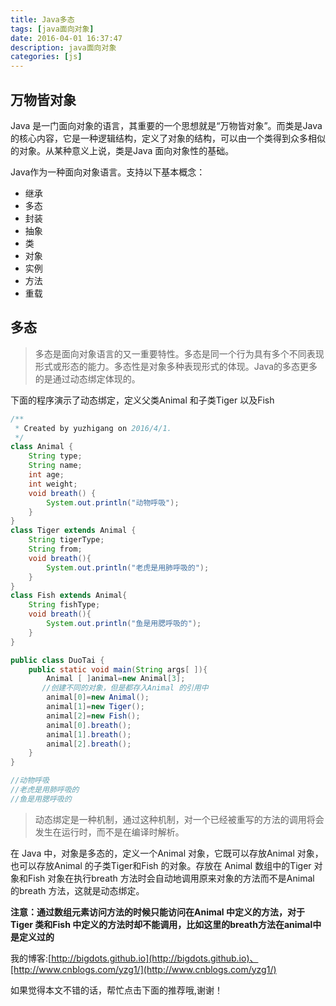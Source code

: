```yaml
---
title: Java多态
tags: [java面向对象]
date: 2016-04-01 16:37:47
description: java面向对象
categories: [js]
---
```


## 万物皆对象

Java 是一门面向对象的语言，其重要的一个思想就是“万物皆对象”。而类是Java 的核心内容，它是一种逻辑结构，定义了对象的结构，可以由一个类得到众多相似的对象。从某种意义上说，类是Java 面向对象性的基础。

<!-- more -->

Java作为一种面向对象语言。支持以下基本概念：
 + 继承
 + 多态
 + 封装
 + 抽象
 + 类
 + 对象
 + 实例
 + 方法
 + 重载

## 多态
> 多态是面向对象语言的又一重要特性。多态是同一个行为具有多个不同表现形式或形态的能力。多态性是对象多种表现形式的体现。Java的多态更多的是通过动态绑定体现的。


下面的程序演示了动态绑定，定义父类Animal 和子类Tiger 以及Fish
```java
/**
 * Created by yuzhigang on 2016/4/1.
 */
class Animal {
    String type;
    String name;
    int age;
    int weight;
    void breath() {
        System.out.println("动物呼吸");
    }
}
class Tiger extends Animal {
    String tigerType;
    String from;
    void breath(){
        System.out.println("老虎是用肺呼吸的");
    }
}
class Fish extends Animal{
    String fishType;
    void breath(){
        System.out.println("鱼是用腮呼吸的");
    }
}

public class DuoTai {
    public static void main(String args[ ]){
        Animal [ ]animal=new Animal[3];
       //创建不同的对象，但是都存入Animal 的引用中
        animal[0]=new Animal();
        animal[1]=new Tiger();
        animal[2]=new Fish();
        animal[0].breath();
        animal[1].breath();
        animal[2].breath();
    }
}

//动物呼吸
//老虎是用肺呼吸的
//鱼是用腮呼吸的
```
> 动态绑定是一种机制，通过这种机制，对一个已经被重写的方法的调用将会发生在运行时，而不是在编译时解析。

在 Java 中，对象是多态的，定义一个Animal 对象，它既可以存放Animal 对象，也可以存放Animal 的子类Tiger和Fish 的对象。存放在 Animal 数组中的Tiger 对象和Fish 对象在执行breath 方法时会自动地调用原来对象的方法而不是Animal 的breath 方法，这就是动态绑定。

**注意：通过数组元素访问方法的时候只能访问在Animal 中定义的方法，对于Tiger 类和Fish 中定义的方法时却不能调用，比如这里的breath方法在animal中是定义过的**











我的博客:[http://bigdots.github.io](http://bigdots.github.io)、[http://www.cnblogs.com/yzg1/](http://www.cnblogs.com/yzg1/)



如果觉得本文不错的话，帮忙点击下面的推荐哦,谢谢！
